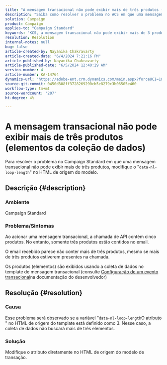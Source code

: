 ```yaml
---
title: "A mensagem transacional não pode exibir mais de três produtos (elementos da coleção de dados)"
description: "Saiba como resolver o problema no ACS em que uma mensagem transacional não pode exibir mais de 3 produtos, mesmo quando a chamada de API contém 5."
solution: Campaign
product: Campaign
applies-to: "Campaign Standard"
keywords: "KCS, a mensagem transacional não pode exibir mais de 3 produtos (elementos da coleção de dados)"
resolution: Resolution
internal-notes: null
bug: false
article-created-by: Nayanika Chakravarty
article-created-date: "6/4/2024 7:21:16 PM"
article-published-by: Nayanika Chakravarty
article-published-date: "6/5/2024 12:40:29 AM"
version-number: 4
article-number: KA-14764
dynamics-url: "https://adobe-ent.crm.dynamics.com/main.aspx?forceUCI=1&pagetype=entityrecord&etn=knowledgearticle&id=9ec63c9b-a722-ef11-840a-000d3a372703"
source-git-commit: 0450d308ff3728269290cb5e8279c3b06505e460
workflow-type: tm+mt
source-wordcount: '207'
ht-degree: 4%

---
```


# A mensagem transacional não pode exibir mais de três produtos (elementos da coleção de dados)


Para resolver o problema no Campaign Standard em que uma mensagem transacional não pode exibir mais de três produtos, modifique o &quot;`data-nl-loop-length`&quot; no HTML de origem do modelo.

## Descrição {#description}


### <b>Ambiente</b>

Campaign Standard

### <b>Problema/Sintomas</b>

Ao acionar uma mensagem transacional, a chamada de API contém cinco produtos. No entanto, somente três produtos estão contidos no email.

O email recebido parece não conter mais de três produtos, mesmo se mais de três produtos estiverem presentes na chamada.

Os produtos (elementos) são exibidos usando a coleta de dados no template de mensagem transacional (consulte [Configuração de um evento transacional](https://experienceleague.adobe.com/docs/campaign-standard/using/communication-channels/transactional-messaging/event-configuration/configuring-transactional-event.html?lang=en)na documentação do desenvolvedor)


## Resolução {#resolution}


### <b>Causa</b>

Esse problema será observado se a variável &quot;`data-nl-loop-length`O atributo &quot; no HTML de origem do template está definido como 3. Nesse caso, a coleta de dados não buscará mais de três elementos.

### <b>Solução</b>

Modifique o atributo diretamente no HTML de origem do modelo de transação.

